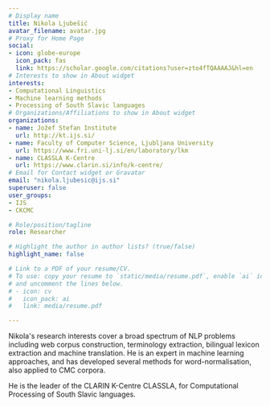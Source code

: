 ```yaml
---
# Display name
title: Nikola Ljubešić
avatar_filename: avatar.jpg
# Proxy for Home Page
social:
- icon: globe-europe
  icon_pack: fas
  link: https://scholar.google.com/citations?user=zto4fTQAAAAJ&hl=en
# Interests to show in About widget
interests:
- Computational Linguistics
- Machine learning methods
- Processing of South Slavic languages
# Organizations/Affiliations to show in About widget
organizations:
- name: Jožef Stefan Institute
  url: http://kt.ijs.si/
- name: Faculty of Computer Science, Ljubljana University
  url: https://www.fri.uni-lj.si/en/laboratory/lkm
- name: CLASSLA K-Centre
  url: https://www.clarin.si/info/k-centre/
# Email for Contact widget or Gravatar
email: "nikola.ljubesic@ijs.si"
superuser: false
user_groups:
- IJS
- CKCMC 

# Role/position/tagline
role: Researcher

# Highlight the author in author lists? (true/false)
highlight_name: false

# Link to a PDF of your resume/CV.
# To use: copy your resume to `static/media/resume.pdf`, enable `ai` icons in `params.toml`, 
# and uncomment the lines below.
# - icon: cv
#   icon_pack: ai
#   link: media/resume.pdf

---
```


Nikola's research interests cover a broad spectrum of NLP problems
including web corpus construction, terminology extraction, bilingual
lexicon extraction and machine translation. He is an expert in machine
learning approaches, and has developed several methods for
word-normalisation, also applied to CMC corpora.

He is the leader of the CLARIN K-Centre CLASSLA, for Computational Processing of South Slavic languages.

